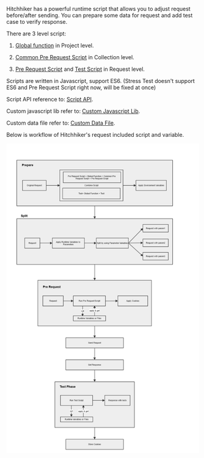 Hitchhiker has a powerful runtime script that allows you to adjust request before/after sending. You can prepare some data for request and add test case to verify response.

There are 3 level script:

1. [Global function](Global_Func.md) in Project level.

2. [Common Pre Request Script](Common_Pre_Script.md) in Collection level.

3. [Pre Request Script](Pre_Script.md) and [Test Script](Test.md) in Request level.

Scripts are written in Javascript, support ES6. (Stress Test doesn't support ES6 and Pre Request Script right now, will be fixed at once)

Script API reference to: [Script API](API.md).

Custom javascript lib refer to: [Custom Javascript Lib](custom-javascript-lib.md).

Custom data file refer to: [Custom Data File](custom-data-file.md).

Below is workflow of Hitchhiker's request included script and variable.


![](https://raw.githubusercontent.com/brookshi/images/master/Hitchhiker/script/reuqest_wf.png)